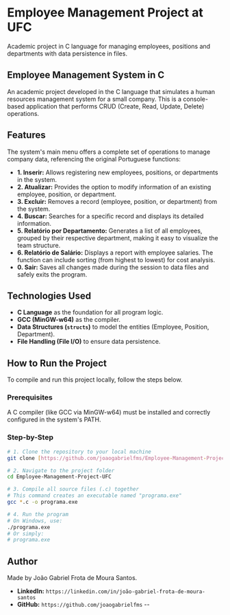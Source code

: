 # Employee Management Project at UFC
Academic project in C language for managing employees, positions and departments with data persistence in files.

## Employee Management System in C

An academic project developed in the C language that simulates a human resources management system for a small company. This is a console-based application that performs CRUD (Create, Read, Update, Delete) operations.

## Features

The system's main menu offers a complete set of operations to manage company data, referencing the original Portuguese functions:

* **1. Inserir:** Allows registering new employees, positions, or departments in the system.
* **2. Atualizar:** Provides the option to modify information of an existing employee, position, or department.
* **3. Excluir:** Removes a record (employee, position, or department) from the system.
* **4. Buscar:** Searches for a specific record and displays its detailed information.
* **5. Relatório por Departamento:** Generates a list of all employees, grouped by their respective department, making it easy to visualize the team structure.
* **6. Relatório de Salário:** Displays a report with employee salaries. The function can include sorting (from highest to lowest) for cost analysis.
* **0. Sair:** Saves all changes made during the session to data files and safely exits the program.

## Technologies Used

* **C Language** as the foundation for all program logic.
* **GCC (MinGW-w64)** as the compiler.
* **Data Structures (`structs`)** to model the entities (Employee, Position, Department).
* **File Handling (File I/O)** to ensure data persistence.

## How to Run the Project

To compile and run this project locally, follow the steps below.

### Prerequisites

A C compiler (like GCC via MinGW-w64) must be installed and correctly configured in the system's PATH.

### Step-by-Step

```bash
# 1. Clone the repository to your local machine
git clone [https://github.com/joaogabrielfms/Employee-Management-Project-UFC.git](https://github.com/joaogabrielfms/Employee-Management-Project-UFC.git)

# 2. Navigate to the project folder
cd Employee-Management-Project-UFC

# 3. Compile all source files (.c) together
# This command creates an executable named "programa.exe"
gcc *.c -o programa.exe

# 4. Run the program
# On Windows, use:
./programa.exe
# Or simply:
# programa.exe
```

## Author

Made by João Gabriel Frota de Moura Santos.

* **LinkedIn:** `https://linkedin.com/in/joão-gabriel-frota-de-moura-santos`
* **GitHub:** `https://github.com/joaogabrielfms`
--
